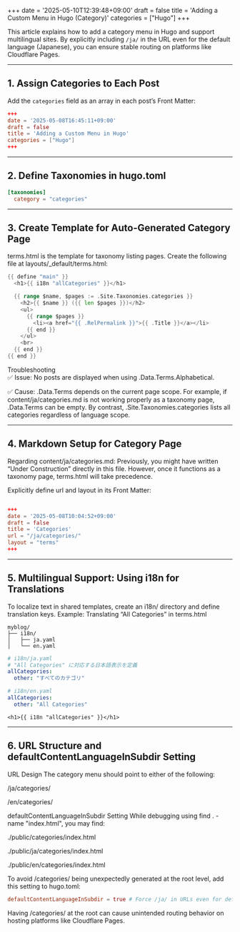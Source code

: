 +++
date = '2025-05-10T12:39:48+09:00'
draft = false
title = 'Adding a Custom Menu in Hugo (Category)'
categories = ["Hugo"]
+++

This article explains how to add a category menu in Hugo and support multilingual sites. By explicitly including `/ja/` in the URL even for the default language (Japanese), you can ensure stable routing on platforms like Cloudflare Pages.

---

## 1. Assign Categories to Each Post

Add the `categories` field as an array in each post’s Front Matter:

```toml
+++
date = '2025-05-08T16:45:11+09:00'
draft = false
title = 'Adding a Custom Menu in Hugo'
categories = ["Hugo"]
+++

```
---

## 2. Define Taxonomies in hugo.toml

```toml
[taxonomies]
  category = "categories"
```

---

## 3. Create Template for Auto-Generated Category Page

terms.html is the template for taxonomy listing pages.
Create the following file at layouts/_default/terms.html:

```go
{{ define "main" }}
  <h1>{{ i18n "allCategories" }}</h1>

  {{ range $name, $pages := .Site.Taxonomies.categories }}
    <h2>{{ $name }} ({{ len $pages }})</h2>
    <ul>
      {{ range $pages }}
        <li><a href="{{ .RelPermalink }}">{{ .Title }}</a></li>
      {{ end }}
    </ul>
    <br>
  {{ end }}
{{ end }}
```


Troubleshooting <br>
✅ Issue: No posts are displayed when using .Data.Terms.Alphabetical.

✅ Cause: .Data.Terms depends on the current page scope. For example, if content/ja/categories.md is not working properly as a taxonomy page, .Data.Terms can be empty.
By contrast, .Site.Taxonomies.categories lists all categories regardless of language scope.

---

## 4. Markdown Setup for Category Page
Regarding content/ja/categories.md:
Previously, you might have written “Under Construction” directly in this file. However, once it functions as a taxonomy page, terms.html will take precedence.

Explicitly define url and layout in its Front Matter:


```toml

+++
date = '2025-05-08T10:04:52+09:00'
draft = false
title = 'Categories'
url = "/ja/categories/"
layout = "terms"
+++

```


---

## 5. Multilingual Support: Using i18n for Translations
To localize text in shared templates, create an i18n/ directory and define translation keys.
Example: Translating “All Categories” in terms.html

```text
myblog/
├── i18n/
│   ├── ja.yaml
│   └── en.yaml

```

```yaml
# i18n/ja.yaml
# "All Categories" に対応する日本語表示を定義
allCategories:
  other: "すべてのカテゴリ"
```

```yaml
# i18n/en.yaml
allCategories:
  other: "All Categories"
```

```GoHTML
<h1>{{ i18n "allCategories" }}</h1>

```

---

## 6. URL Structure and defaultContentLanguageInSubdir Setting
URL Design
The category menu should point to either of the following:

/ja/categories/

/en/categories/

defaultContentLanguageInSubdir Setting
While debugging using find . -name "index.html", you may find:


./public/categories/index.html

./public/ja/categories/index.html

./public/en/categories/index.html


To avoid /categories/ being unexpectedly generated at the root level, add this setting to hugo.toml:

```toml
defaultContentLanguageInSubdir = true # Force /ja/ in URLs even for default language
```

Having /categories/ at the root can cause unintended routing behavior on hosting platforms like Cloudflare Pages.




